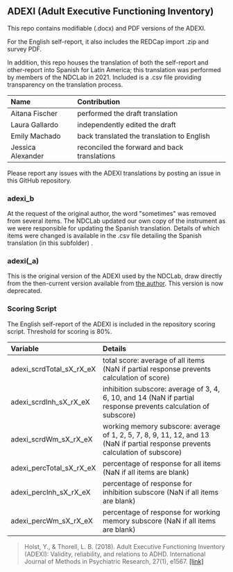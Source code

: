 ## ADEXI (Adult Executive Functioning Inventory)

This repo contains modifiable (.docx) and PDF versions of the ADEXI.

For the English self-report, it also includes the REDCap import .zip and survey PDF.

In addition, this repo houses the translation of both the self-report and other-report into Spanish for Latin America; this translation was performed by members of the NDCLab in 2021.  Included is a .csv file providing transparency on the translation process.

| Name | Contribution |
| :--  | :--  |
| Aitana Fischer | performed the draft translation |
| Laura Gallardo | independently edited the draft |
| Emily Machado | back translated the translation to English |
| Jessica Alexander | reconciled the forward and back translations |

Please report any issues with the ADEXI translations by posting an issue in this GitHub repository.


### adexi_b
At the request of the original author, the word "sometimes" was removed from several items.  The NDCLab updated our own copy of the instrument as we were responsible for updating the Spanish translation. Details of which items were changed is available in the .csv file detailing the Spanish translation (in this subfolder) .


### adexi(_a)
This is the original version of the ADEXI used by the NDCLab, draw directly from the then-current version available from [the author](https://chexi.se/).  This version is now deprecated.



### Scoring Script
The English self-report of the ADEXI is included in the repository scoring script. Threshold for scoring is 80%.

| Variable | Details |
| :--  | :--  |
| adexi_scrdTotal_sX_rX_eX | total score: average of all items (NaN if partial response prevents calculation of score) |
| adexi_scrdInh_sX_rX_eX | inhibition subscore: average of 3, 4, 6, 10, and 14 (NaN if partial response prevents calculation of subscore) |
| adexi_scrdWm_sX_rX_eX | working memory subscore: average of 1, 2, 5, 7, 8, 9, 11, 12, and 13 (NaN if partial response prevents calculation of subscore) |
| adexi_percTotal_sX_rX_eX | percentage of response for all items (NaN if all items are blank) |
| adexi_percInh_sX_rX_eX | percentage of response for inhibition subscore (NaN if all items are blank) |
| adexi_percWm_sX_rX_eX | percentage of response for working memory subscore (NaN if all items are blank) |

> Holst, Y., & Thorell, L. B. (2018). Adult Executive Functioning Inventory (ADEXI): Validity, reliability, and relations to ADHD. International Journal of Methods in Psychiatric Research, 27(1), e1567. [[link]](https://pubmed.ncbi.nlm.nih.gov/28497641/)